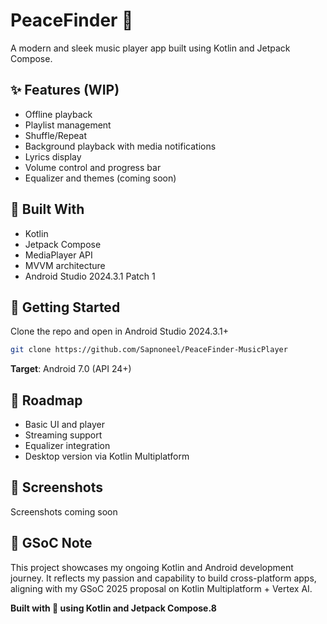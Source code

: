 # PeaceFinder 🎵
A modern and sleek music player app built using Kotlin and Jetpack Compose.

## ✨ Features (WIP)
- Offline playback
- Playlist management
- Shuffle/Repeat
- Background playback with media notifications
- Lyrics display
- Volume control and progress bar
- Equalizer and themes (coming soon)

## 🚧 Built With
- Kotlin
- Jetpack Compose
- MediaPlayer API
- MVVM architecture
- Android Studio 2024.3.1 Patch 1

## 🚀 Getting Started
Clone the repo and open in Android Studio 2024.3.1+

```bash
git clone https://github.com/Sapnoneel/PeaceFinder-MusicPlayer
```

**Target**: Android 7.0 (API 24+)

## 📌 Roadmap
- Basic UI and player
- Streaming support
- Equalizer integration
- Desktop version via Kotlin Multiplatform

## 📸 Screenshots
Screenshots coming soon

## 🤖 GSoC Note
This project showcases my ongoing Kotlin and Android development journey. It reflects my passion and capability to build cross-platform apps, aligning with my GSoC 2025 proposal on Kotlin Multiplatform + Vertex AI.

**Built with 💙 using Kotlin and Jetpack Compose.8**
